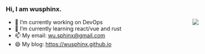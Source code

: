 ### Hi, I am wusphinx.

<img align="right" src="https://github-readme-stats.vercel.app/api?username=wusphinx&show_icons=true&icon_color=0366d6&text_color=24292e&bg_color=ffffff&hide_title=true" />

- 🔭 I’m currently working on DevOps
- 🌱 I’m currently learning react/vue and rust
- 📫 My email: wu.sphinx@gmail.com
- 😄 My blog: https://wusphinx.github.io
